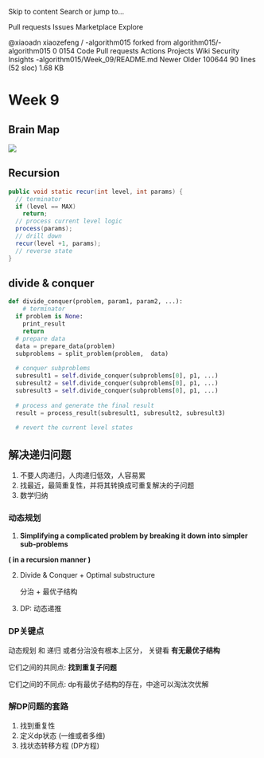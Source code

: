 Skip to content
Search or jump to…

Pull requests
Issues
Marketplace
Explore
 
@xiaoadn 
xiaozefeng
/
-algorithm015
forked from algorithm015/-algorithm015
0
0154
Code
Pull requests
Actions
Projects
Wiki
Security
Insights
-algorithm015/Week_09/README.md 
Newer           Older
 100644  90 lines (52 sloc)  1.68 KB
# Week 9

## Brain Map

![](https://gitee.com/xiaozefeng/images/raw/master/Week9.png)

## Recursion

```java
public void static recur(int level, int params) {
  // terminator
  if (level == MAX)
    return;
  // process current level logic
  process(params);
  // drill down
  recur(level +1, params);
  // reverse state
}
```



## divide & conquer

```python
def divide_conquer(problem, param1, param2, ...):
	# terminator
  if problem is None:
    print_result
    return
  # prepare data
  data = prepare_data(problem)
  subproblems = split_problem(problem,	data)
  
  # conquer subproblems
  subresult1 = self.divide_conquer(subproblems[0], p1, ...)
  subresult2 = self.divide_conquer(subproblems[0], p1, ...)
  subresult3 = self.divide_conquer(subproblems[0], p1, ...)
  
  # process and generate the final result
  result = process_result(subresult1, subresult2, subresult3)
  
  # revert the current level states
```





## 解决递归问题

1. 不要人肉递归，人肉递归低效，人容易累
2. 找最近，最简重复性，并将其转换成可重复解决的子问题
3. 数学归纳





### 动态规划

1. **Simplifying a complicated problem by breaking it down into simpler sub-problems**

**( in a recursion manner )**

2. Divide & Conquer + Optimal substructure 

   分治 + 最优子结构

3. DP: 动态递推



### DP关键点

动态规划  和 递归 或者分治没有根本上区分， 关键看 **有无最优子结构**

它们之间的共同点: **找到重复子问题**

它们之间的不同点: dp有最优子结构的存在，中途可以淘汰次优解



### 解DP问题的套路

1. 找到重复性
2. 定义dp状态 (一维或者多维)
3. 找状态转移方程 (DP方程)

